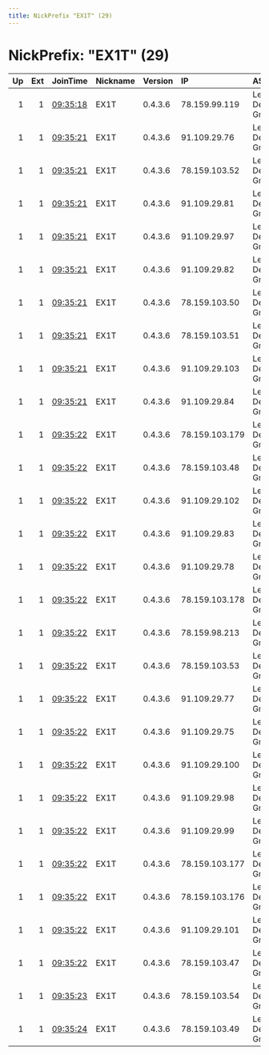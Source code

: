 ```yaml
---
title: NickPrefix "EX1T" (29)
---
```


# NickPrefix: "EX1T" (29)

|   Up |   Ext | JoinTime                                                                                            | Nickname   | Version   | IP             | AS                        | CC   |   ORp |   Dirp | OS    | Contact               |   eFamMembers |
|-----:|------:|:----------------------------------------------------------------------------------------------------|:-----------|:----------|:---------------|:--------------------------|:-----|------:|-------:|:------|:----------------------|--------------:|
|    1 |     1 | [09:35:18](https://metrics.torproject.org/rs.html#details/3362C085FF0A81692161A267CBE8431A80F2D9C1) | EX1T       | 0.4.3.6   | 78.159.99.119  | Leaseweb Deutschland GmbH | de   |   443 |     80 | Linux | exit abuse@posteo.net |            29 |
|    1 |     1 | [09:35:21](https://metrics.torproject.org/rs.html#details/108FBE210539A1E6868FC43A0BB0A38DCA12D558) | EX1T       | 0.4.3.6   | 91.109.29.76   | Leaseweb Deutschland GmbH | de   |   443 |     80 | Linux | exit abuse@posteo.net |            29 |
|    1 |     1 | [09:35:21](https://metrics.torproject.org/rs.html#details/120C197151B36EF1E0D813767EBE2C80C5578BF5) | EX1T       | 0.4.3.6   | 78.159.103.52  | Leaseweb Deutschland GmbH | de   |   443 |     80 | Linux | exit abuse@posteo.net |            29 |
|    1 |     1 | [09:35:21](https://metrics.torproject.org/rs.html#details/151D60935BC8D3069D89739C562E3FE179EDE82B) | EX1T       | 0.4.3.6   | 91.109.29.81   | Leaseweb Deutschland GmbH | de   |   443 |     80 | Linux | exit abuse@posteo.net |            29 |
|    1 |     1 | [09:35:21](https://metrics.torproject.org/rs.html#details/6136AA93127F01CEF039273CBEF75F6842994100) | EX1T       | 0.4.3.6   | 91.109.29.97   | Leaseweb Deutschland GmbH | de   |   443 |     80 | Linux | exit abuse@posteo.net |            29 |
|    1 |     1 | [09:35:21](https://metrics.torproject.org/rs.html#details/68C12E4894996FD16CC4A3C4FDFD2D236B9E8E11) | EX1T       | 0.4.3.6   | 91.109.29.82   | Leaseweb Deutschland GmbH | de   |   443 |     80 | Linux | exit abuse@posteo.net |            29 |
|    1 |     1 | [09:35:21](https://metrics.torproject.org/rs.html#details/6A8D6F894CCBC86452511AA2C6D43211F65CFFC1) | EX1T       | 0.4.3.6   | 78.159.103.50  | Leaseweb Deutschland GmbH | de   |   443 |     80 | Linux | exit abuse@posteo.net |            29 |
|    1 |     1 | [09:35:21](https://metrics.torproject.org/rs.html#details/7CDADF734BBDBD7F7F20569404392AD7D81085C8) | EX1T       | 0.4.3.6   | 78.159.103.51  | Leaseweb Deutschland GmbH | de   |   443 |     80 | Linux | exit abuse@posteo.net |            29 |
|    1 |     1 | [09:35:21](https://metrics.torproject.org/rs.html#details/C980254CCF8BC5187B4F1671DA6D00DF252B5451) | EX1T       | 0.4.3.6   | 91.109.29.103  | Leaseweb Deutschland GmbH | de   |   443 |     80 | Linux | exit abuse@posteo.net |            29 |
|    1 |     1 | [09:35:21](https://metrics.torproject.org/rs.html#details/F2569ED226B7922385790149A33DD52786E9F900) | EX1T       | 0.4.3.6   | 91.109.29.84   | Leaseweb Deutschland GmbH | de   |   443 |     80 | Linux | exit abuse@posteo.net |            29 |
|    1 |     1 | [09:35:22](https://metrics.torproject.org/rs.html#details/0694244F5E80089976608450E4154F8444C06948) | EX1T       | 0.4.3.6   | 78.159.103.179 | Leaseweb Deutschland GmbH | de   |   443 |     80 | Linux | exit abuse@posteo.net |            29 |
|    1 |     1 | [09:35:22](https://metrics.torproject.org/rs.html#details/234D4373B5359D80AADFB5F469A635EC44DC6C0B) | EX1T       | 0.4.3.6   | 78.159.103.48  | Leaseweb Deutschland GmbH | de   |   443 |     80 | Linux | exit abuse@posteo.net |            29 |
|    1 |     1 | [09:35:22](https://metrics.torproject.org/rs.html#details/4943DF5CF1F8ECE4F326C44CF154564E38F8E060) | EX1T       | 0.4.3.6   | 91.109.29.102  | Leaseweb Deutschland GmbH | de   |   443 |     80 | Linux | exit abuse@posteo.net |            29 |
|    1 |     1 | [09:35:22](https://metrics.torproject.org/rs.html#details/59BC8CEED11DCC1D5B6BCE24EA94AFDE4F6E2D85) | EX1T       | 0.4.3.6   | 91.109.29.83   | Leaseweb Deutschland GmbH | de   |   443 |     80 | Linux | exit abuse@posteo.net |            29 |
|    1 |     1 | [09:35:22](https://metrics.torproject.org/rs.html#details/6FAF20169322148B8E2C10D6728DE50F0851D23D) | EX1T       | 0.4.3.6   | 91.109.29.78   | Leaseweb Deutschland GmbH | de   |   443 |     80 | Linux | exit abuse@posteo.net |            29 |
|    1 |     1 | [09:35:22](https://metrics.torproject.org/rs.html#details/72651F45006B9EB6EA7B9F107EE44339765C84E4) | EX1T       | 0.4.3.6   | 78.159.103.178 | Leaseweb Deutschland GmbH | de   |   443 |     80 | Linux | exit abuse@posteo.net |            29 |
|    1 |     1 | [09:35:22](https://metrics.torproject.org/rs.html#details/9C82CC00A91EADA99555A5F01875F9E0FBCF97B8) | EX1T       | 0.4.3.6   | 78.159.98.213  | Leaseweb Deutschland GmbH | de   |   443 |     80 | Linux | exit abuse@posteo.net |            29 |
|    1 |     1 | [09:35:22](https://metrics.torproject.org/rs.html#details/9D5C1B778B77360541F8A8A9E476E50638A433C7) | EX1T       | 0.4.3.6   | 78.159.103.53  | Leaseweb Deutschland GmbH | de   |   443 |     80 | Linux | exit abuse@posteo.net |            29 |
|    1 |     1 | [09:35:22](https://metrics.torproject.org/rs.html#details/9DEEACDE2C4947EDCCAF453C76ED0EC0F2B684A6) | EX1T       | 0.4.3.6   | 91.109.29.77   | Leaseweb Deutschland GmbH | de   |   443 |     80 | Linux | exit abuse@posteo.net |            29 |
|    1 |     1 | [09:35:22](https://metrics.torproject.org/rs.html#details/A5B22CFF88153D3D73C3699BD3C7F0A2F4994DA9) | EX1T       | 0.4.3.6   | 91.109.29.75   | Leaseweb Deutschland GmbH | de   |   443 |     80 | Linux | exit abuse@posteo.net |            29 |
|    1 |     1 | [09:35:22](https://metrics.torproject.org/rs.html#details/BDC9320BFD8A469388095F7DAF1BC69CA0148FCF) | EX1T       | 0.4.3.6   | 91.109.29.100  | Leaseweb Deutschland GmbH | de   |   443 |     80 | Linux | exit abuse@posteo.net |            29 |
|    1 |     1 | [09:35:22](https://metrics.torproject.org/rs.html#details/D82FCD5DF6C46BC5A9206318F53E611CEF22D982) | EX1T       | 0.4.3.6   | 91.109.29.98   | Leaseweb Deutschland GmbH | de   |   443 |     80 | Linux | exit abuse@posteo.net |            29 |
|    1 |     1 | [09:35:22](https://metrics.torproject.org/rs.html#details/D84F6589F8FF75C8A8AE50716DBE7BBA36BDC1F0) | EX1T       | 0.4.3.6   | 91.109.29.99   | Leaseweb Deutschland GmbH | de   |   443 |     80 | Linux | exit abuse@posteo.net |            29 |
|    1 |     1 | [09:35:22](https://metrics.torproject.org/rs.html#details/DAB3A97C7EBB02AF703F7DB7A59E2A99478675FE) | EX1T       | 0.4.3.6   | 78.159.103.177 | Leaseweb Deutschland GmbH | de   |   443 |     80 | Linux | exit abuse@posteo.net |            29 |
|    1 |     1 | [09:35:22](https://metrics.torproject.org/rs.html#details/DACA7A103BE97A7EB8F28651F375353E7E112928) | EX1T       | 0.4.3.6   | 78.159.103.176 | Leaseweb Deutschland GmbH | de   |   443 |     80 | Linux | exit abuse@posteo.net |            29 |
|    1 |     1 | [09:35:22](https://metrics.torproject.org/rs.html#details/EAA5BD5C0856E1D88CBE71DC0D7CEC584D84120B) | EX1T       | 0.4.3.6   | 91.109.29.101  | Leaseweb Deutschland GmbH | de   |   443 |     80 | Linux | exit abuse@posteo.net |            29 |
|    1 |     1 | [09:35:22](https://metrics.torproject.org/rs.html#details/FB5D2667DC0A70FBDD3C0C0A2A15C59606A7D2FC) | EX1T       | 0.4.3.6   | 78.159.103.47  | Leaseweb Deutschland GmbH | de   |   443 |     80 | Linux | exit abuse@posteo.net |            29 |
|    1 |     1 | [09:35:23](https://metrics.torproject.org/rs.html#details/F29886E347A5B505826A4CFE7B5CE6922393DBED) | EX1T       | 0.4.3.6   | 78.159.103.54  | Leaseweb Deutschland GmbH | de   |   443 |     80 | Linux | exit abuse@posteo.net |            29 |
|    1 |     1 | [09:35:24](https://metrics.torproject.org/rs.html#details/D6F40F0801F149C36E391FC4718F67F9FB372D4F) | EX1T       | 0.4.3.6   | 78.159.103.49  | Leaseweb Deutschland GmbH | de   |   443 |     80 | Linux | exit abuse@posteo.net |            29 |
